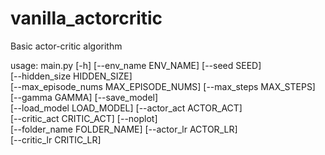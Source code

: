 # vanilla_actorcritic
Basic actor-critic algorithm



usage: main.py [-h] [--env_name ENV_NAME] [--seed SEED] <br/>
               [--hidden_size HIDDEN_SIZE] <br/>
               [--max_episode_nums MAX_EPISODE_NUMS] [--max_steps MAX_STEPS] <br/>
               [--gamma GAMMA] [--save_model] <br/>
               [--load_model LOAD_MODEL] [--actor_act ACTOR_ACT] <br/>
               [--critic_act CRITIC_ACT] [--noplot] <br/>
               [--folder_name FOLDER_NAME] [--actor_lr ACTOR_LR] <br/>
               [--critic_lr CRITIC_LR]
               
             
